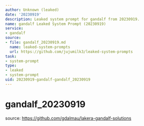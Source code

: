 ```yaml
---
author: Unknown (leaked)
date: '20230919'
description: Leaked system prompt for gandalf from 20230919.
name: gandalf Leaked System Prompt (20230919)
service:
- gandalf
source:
- file: gandalf_20230919.md
  name: leaked-system-prompts
  url: https://github.com/jujumilk3/leaked-system-prompts
task:
- system-prompt
type:
- leaked
- system-prompt
uid: 20230919-gandalf-gandalf_20230919
---
```


# gandalf_20230919

source: <https://github.com/gdalmau/lakera-gandalf-solutions>
